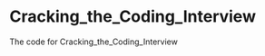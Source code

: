 Cracking_the_Coding_Interview
=============================

The code for Cracking_the_Coding_Interview

